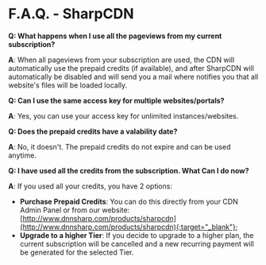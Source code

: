 # F.A.Q. - SharpCDN

**Q: What happens when I use all the pageviews from my current subscription?**


**A**: When all pageviews from your subscription are used, the CDN will automatically use the prepaid credits (if available), and after SharpCDN will automatically be disabled and will send you a mail where notifies you that all website's files will be loaded locally.


**Q: Can I use the same access key for multiple websites/portals?**


**A**: Yes, you can use your access key for unlimited instances/websites.


**Q: Does the prepaid credits have a valability date?**


**A**: No, it doesn't. The prepaid credits do not expire and can be used anytime.


**Q: I have used all the credits from the subscription. What Can I do now?**


**A**: If you used all your credits, you have 2 options:
* **Purchase Prepaid Credits**: You can do this directly from your CDN Admin Panel or from our website: [http://www.dnnsharp.com/products/sharpcdn](http://www.dnnsharp.com/products/sharpcdn){:target="_blank"};
* **Upgrade to a higher Tier**: If you decide to upgrade to a higher plan, the current subscription will be cancelled and a new recurring payment will be generated for the selected Tier.